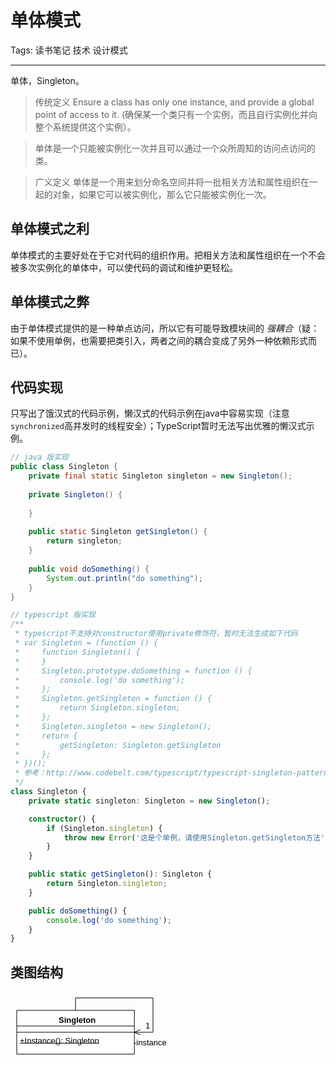 # 单体模式

Tags: 读书笔记 技术 设计模式

---

单体，Singleton。

> 传统定义
> Ensure a class has only one instance, and provide a global point of access to it. 
> (确保某一个类只有一个实例，而且自行实例化并向整个系统提供这个实例）。

> 单体是一个只能被实例化一次并且可以通过一个众所周知的访问点访问的类。

> 广义定义
> 单体是一个用来划分命名空间并将一批相关方法和属性组织在一起的对象，如果它可以被实例化，那么它只能被实例化一次。

## 单体模式之利

单体模式的主要好处在于它对代码的组织作用。把相关方法和属性组织在一个不会被多次实例化的单体中，可以使代码的调试和维护更轻松。

## 单体模式之弊

由于单体模式提供的是一种单点访问，所以它有可能导致模块间的 _强耦合_（疑：如果不使用单例，也需要把类引入，两者之间的耦合变成了另外一种依赖形式而已）。

## 代码实现

只写出了饿汉式的代码示例，懒汉式的代码示例在java中容易实现（注意`synchronized`高并发时的线程安全）；TypeScript暂时无法写出优雅的懒汉式示例。

``` java
// java 版实现
public class Singleton {
	private final static Singleton singleton = new Singleton();
	
	private Singleton() {
		
	}
	
	public static Singleton getSingleton() {
		return singleton;
	}
	
	public void doSomething() {
		System.out.println("do something");
	}
}
```

``` typescript
// typescript 版实现
/**
 * typescript不支持对constructor使用private修饰符，暂时无法生成如下代码
 * var Singleton = (function () {
 *     function Singleton() {
 *     }
 *     Singleton.prototype.doSomething = function () {
 *         console.log('do something');
 *     };
 *     Singleton.getSingleton = function () {
 *         return Singleton.singleton;
 *     };
 *     Singleton.singleton = new Singleton();
 *     return {
 *         getSingleton: Singleton.getSingleton
 *     };
 * })();
 * 参考：http://www.codebelt.com/typescript/typescript-singleton-pattern/
 */
class Singleton {
    private static singleton: Singleton = new Singleton();

    constructor() {
        if (Singleton.singleton) {
            throw new Error('这是个单例，请使用Singleton.getSingleton方法');
        }
    }

    public static getSingleton(): Singleton {
        return Singleton.singleton;
    }

    public doSomething() {
        console.log('do something');
    }
}
```

## 类图结构
<svg version="1.1" xmlns="http://www.w3.org/2000/svg" xmlns:xlink="http://www.w3.org/1999/xlink" width="258.7490234375" height="110"><defs/><g><g transform="translate(-6,-5) scale(1,1)"><rect fill="#ffffff" stroke="none" x="16" y="35" width="188.21337890625" height="70"/></g><g transform="translate(-6,-5) scale(1,1)"><path fill="none" stroke="#000000" d="M 16 35 L 204.21337890625 35 L 204.21337890625 105 L 16 105 L 16 35 Z Z" stroke-miterlimit="10"/></g><g transform="translate(-6,-5) scale(1,1)"><path fill="none" stroke="#000000" d="M 16 60 L 204.21337890625 60" stroke-miterlimit="10"/></g><g transform="translate(-6,-5) scale(1,1)"><path fill="none" stroke="#000000" d="M 16 70 L 204.21337890625 70" stroke-miterlimit="10"/></g><g transform="translate(-6,-5) scale(1,1)"><g><path fill="none" stroke="none"/><text fill="#000000" stroke="none" font-family="Arial" font-size="13px" font-style="normal" font-weight="bold" text-decoration="none" x="83.002197265625" y="54.5">Singleton</text></g></g><g transform="translate(-6,-5) scale(1,1)"><g><path fill="none" stroke="none"/><text fill="#000000" stroke="none" font-family="Arial" font-size="13px" font-style="normal" font-weight="normal" text-decoration="none" x="21" y="87.5">+Instance(): Singleton</text><path fill="none" stroke="#000000" d="M 21 87.5 L 147.826171875 87.5" stroke-miterlimit="10"/></g></g><g transform="translate(-6,-5) scale(1,1)"><path fill="none" stroke="#000000" d="M 110 35 L 110 15 L 234 15 L 234 70 L 204 70" stroke-miterlimit="10"/></g><g transform="translate(-6,-5) scale(1,1)"><path fill="none" stroke="#000000" d="M 214.16267485762415 65.79048224398402 L 204 70 L 214.16267485762415 74.20951775601598" stroke-miterlimit="10"/></g><g transform="translate(-6,-5) scale(1,1)"><g><path fill="none" stroke="none"/><text fill="#000000" stroke="none" font-family="Arial" font-size="13px" font-style="normal" font-weight="normal" text-decoration="none" x="203" y="91">-instance</text></g></g><g transform="translate(-6,-5) scale(1,1)"><g><path fill="none" stroke="none"/><text fill="#000000" stroke="none" font-family="Arial" font-size="13px" font-style="normal" font-weight="normal" text-decoration="none" x="222" y="64">1</text></g></g></g></svg>


